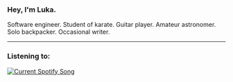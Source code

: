 <h3 align="left">Hey, I'm Luka.</h3>

<div align="left">
  Software engineer. Student of karate. Guitar player. Amateur astronomer. Solo backpacker. Occasional writer.
</div>

<hr>

<h3>Listening to:</h3>
<a href="https://github.com/tthn0/Spotify-Readme">
  <img src="https://spotifyreadmelc.vercel.app/api" alt="Current Spotify Song">
</a>
